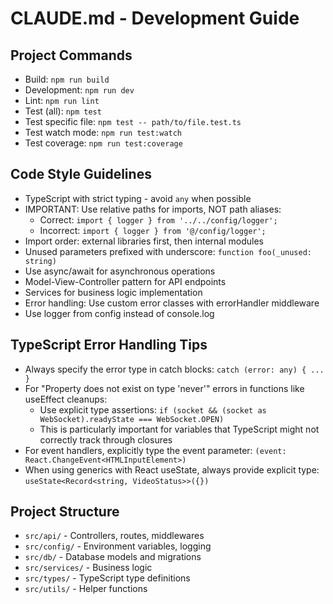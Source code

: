 # CLAUDE.md - Development Guide

## Project Commands
- Build: `npm run build`
- Development: `npm run dev`
- Lint: `npm run lint`
- Test (all): `npm test`
- Test specific file: `npm test -- path/to/file.test.ts`
- Test watch mode: `npm run test:watch`
- Test coverage: `npm run test:coverage`

## Code Style Guidelines
- TypeScript with strict typing - avoid `any` when possible
- IMPORTANT: Use relative paths for imports, NOT path aliases: 
  - Correct: `import { logger } from '../../config/logger';`
  - Incorrect: `import { logger } from '@/config/logger';`
- Import order: external libraries first, then internal modules
- Unused parameters prefixed with underscore: `function foo(_unused: string)`
- Use async/await for asynchronous operations
- Model-View-Controller pattern for API endpoints
- Services for business logic implementation
- Error handling: Use custom error classes with errorHandler middleware
- Use logger from config instead of console.log

## TypeScript Error Handling Tips
- Always specify the error type in catch blocks: `catch (error: any) { ... }`
- For "Property does not exist on type 'never'" errors in functions like useEffect cleanups:
  - Use explicit type assertions: `if (socket && (socket as WebSocket).readyState === WebSocket.OPEN)`
  - This is particularly important for variables that TypeScript might not correctly track through closures
- For event handlers, explicitly type the event parameter: `(event: React.ChangeEvent<HTMLInputElement>)`
- When using generics with React useState, always provide explicit type: `useState<Record<string, VideoStatus>>({})`

## Project Structure
- `src/api/` - Controllers, routes, middlewares
- `src/config/` - Environment variables, logging
- `src/db/` - Database models and migrations
- `src/services/` - Business logic
- `src/types/` - TypeScript type definitions
- `src/utils/` - Helper functions